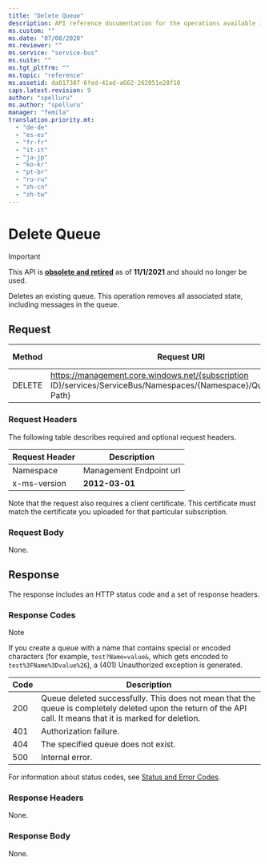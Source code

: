 ```yaml
---
title: "Delete Queue"
description: API reference documentation for the operations available in the Delete Queue REST API, a RESTful web service for managing Delete Queue resources in Azure.
ms.custom: ""
ms.date: "07/08/2020"
ms.reviewer: ""
ms.service: "service-bus"
ms.suite: ""
ms.tgt_pltfrm: ""
ms.topic: "reference"
ms.assetid: da017387-6fed-41ad-a662-262051e28f10
caps.latest.revision: 9
author: "spelluru"
ms.author: "spelluru"
manager: "femila"
translation.priority.mt: 
  - "de-de"
  - "es-es"
  - "fr-fr"
  - "it-it"
  - "ja-jp"
  - "ko-kr"
  - "pt-br"
  - "ru-ru"
  - "zh-cn"
  - "zh-tw"
---
```

# Delete Queue

> [!IMPORTANT]
> This API is [**obsolete and retired**](https://docs.microsoft.com/azure/service-bus-messaging/deprecate-service-bus-management) as of **11/1/2021** and should no longer be used.

Deletes an existing queue. This operation removes all associated state, including messages in the queue.  
  
## Request  
  
|Method|Request URI|HTTP version|  
|------------|-----------------|------------------|  
|DELETE|https://management.core.windows.net/{subscription ID}/services/ServiceBus/Namespaces/{Namespace}/Queues/{Queue Path}|HTTP/1.1|  
  
### Request Headers  
 The following table describes required and optional request headers.  
  
|Request Header|Description|  
|--------------------|-----------------|  
|Namespace|Management Endpoint url|  
|x-ms-version|**2012-03-01**|  
  
 Note that the request also requires a client certificate. This certificate must match the certificate you uploaded for that particular subscription.  
  
### Request Body  
 None.  
  
## Response  
 The response includes an HTTP status code and a set of response headers.  
  
### Response Codes  
  
> [!NOTE]
>  If you create a queue with a name that contains special or encoded characters (for example, `test?Name=value&`, which gets encoded to `test%3FName%3Dvalue%26`), a (401) Unauthorized exception is generated.  
  
|Code|Description|  
|----------|-----------------|  
|200|Queue deleted successfully. This does not mean that the queue is completely deleted upon the return of the API call. It means that it is marked for deletion.|  
|401|Authorization failure.|  
|404|The specified queue does not exist.|  
|500|Internal error.|  
  
 For information about status codes, see [Status and Error Codes](https://msdn.microsoft.com/library/dd179382.aspx).  
  
### Response Headers  
 None.  
  
### Response Body  
 None.

